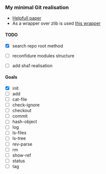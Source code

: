 ### My minimal Git realisation
- [Helpfull paper](https://wyag.thb.lt/#objects)
- As a wrapper over zlib is used [this wrapper](https://github.com/mateidavid/zstr)

#### TODO
- [x] search repo root method
- [ ] reconfidure modules structure
- [ ] add sha1 realisation


#### Goals
- [x] init
- [ ] add
- [ ] cat-file
- [ ] check-ignore
- [ ] checkout
- [ ] commit
- [ ] hash-object
- [ ] log
- [ ] ls-files
- [ ] ls-tree
- [ ] rev-parse
- [ ] rm
- [ ] show-ref
- [ ] status
- [ ] tag
